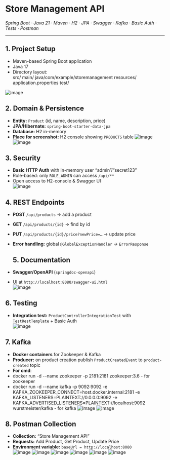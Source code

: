 # Store Management API

*Spring Boot · Java 21 · Maven · H2 · JPA · Swagger · Kafka · Basic Auth · Tests · Postman*

---

##  1. Project Setup
- Maven-based Spring Boot application  
- Java 17  
- Directory layout:  
src/
main/
java/com/example/storemanagement
resources/
application.properties
test/

![image](https://github.com/user-attachments/assets/a9d5fb7c-9716-493e-b684-f5337f2b8c0c)

##  2. Domain & Persistence
- **Entity:** `Product` (id, name, description, price)  
- **JPA/Hibernate:** `spring-boot-starter-data-jpa`  
- **Database:** H2 in-memory  
- **Place for screenshot:** H2 console showing `PRODUCTS` table
![image](https://github.com/user-attachments/assets/f4b6300d-18c1-4cb8-b845-08974b8d54ae)
![image](https://github.com/user-attachments/assets/3231cdb6-8b17-4b4f-8f36-c985de72d3ee)

##  3. Security
- **Basic HTTP Auth** with in-memory user “admin”/“secret123”  
- Role-based: only `ROLE_ADMIN` can access `/api/**`  
- Open access to H2-console & Swagger UI  
![image](https://github.com/user-attachments/assets/35c05b74-4199-45f0-99e1-9d6203a8f214)

##  4. REST Endpoints
- **POST** `/api/products` → add a product  
- **GET**  `/api/products/{id}` → find by id  
- **PUT**  `/api/products/{id}/price?newPrice=…` → update price  
- **Error handling:** global `@GlobalExceptionHandler` → `ErrorResponse`

  ##  5. Documentation
- **Swagger/OpenAPI** (`springdoc-openapi`)  
- UI at `http://localhost:8080/swagger-ui.html`  
![image](https://github.com/user-attachments/assets/1d3ea3d5-d708-4aec-91b2-4ee748cf90db)

##  6. Testing
- **Integration test:** `ProductControllerIntegrationTest` with `TestRestTemplate` + Basic Auth  
![image](https://github.com/user-attachments/assets/4f1103fc-1378-4bd1-9c09-6f466dd36379)

##  7. Kafka 
- **Docker containers** for Zookeeper & Kafka  
- **Producer:** on product creation publish `ProductCreatedEvent` to `product-created` topic
- **For cmd**:
- docker run -d --name zookeeper -p 2181:2181 zookeeper:3.6  - for zookeeper
- docker run -d --name kafka -p 9092:9092 -e KAFKA_ZOOKEEPER_CONNECT=host.docker.internal:2181 -e KAFKA_LISTENERS=PLAINTEXT://0.0.0.0:9092 -e KAFKA_ADVERTISED_LISTENERS=PLAINTEXT://localhost:9092 wurstmeister/kafka -  for kafka
![image](https://github.com/user-attachments/assets/cb9e669e-7943-43cf-95b9-73cd79c75bd3)
![image](https://github.com/user-attachments/assets/cffdbdb7-a563-4a2d-833d-8ed0b8c648da)

##  8. Postman Collection
- **Collection:** “Store Management API”  
- **Requests:** Add Product, Get Product, Update Price  
- **Environment variable:** `baseUrl = http://localhost:8080`  
![image](https://github.com/user-attachments/assets/df2c3935-2955-4802-a4c4-34ea9a77a0f3)
![image](https://github.com/user-attachments/assets/955f05c7-4b8b-4507-b96c-031b729ec998)
![image](https://github.com/user-attachments/assets/96e7e26b-a747-4255-8387-d9fe8b71df78)
![image](https://github.com/user-attachments/assets/44490acf-b579-44a1-8c81-ad49581ae0b6)
![image](https://github.com/user-attachments/assets/d250a966-5e64-4bb7-a78b-ae7c2cc423bc)
![image](https://github.com/user-attachments/assets/57b7c8f1-4da5-41c6-b64d-913a6c4c2929)






